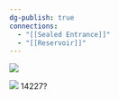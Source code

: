 ```yaml
---
dg-publish: true
connections:
  - "[[Sealed Entrance]]"
  - "[[Reservoir]]"
---
```

![](https://i.imgur.com/7Xlp2y8.png)

![](https://i.imgur.com/Y90p60T.png)
14227?